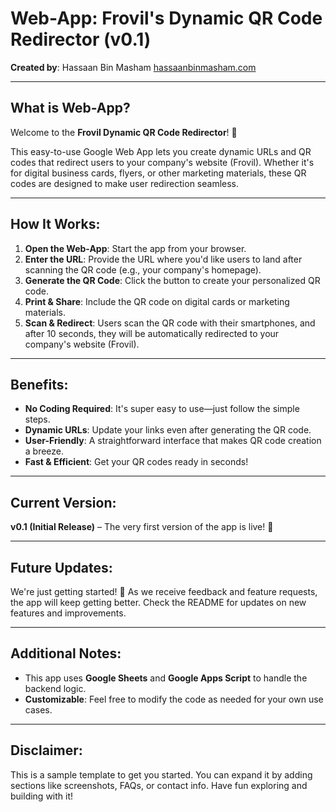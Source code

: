 # Web-App: Frovil's Dynamic QR Code Redirector (v0.1)

**Created by**: Hassaan Bin Masham [hassaanbinmasham.com](https://hassaanbinmasham.com)

---

## What is Web-App?

Welcome to the **Frovil Dynamic QR Code Redirector**! 🎉

This easy-to-use Google Web App lets you create dynamic URLs and QR codes that redirect users to your company's website (Frovil). Whether it's for digital business cards, flyers, or other marketing materials, these QR codes are designed to make user redirection seamless.

---

## How It Works:

1. **Open the Web-App**: Start the app from your browser.
2. **Enter the URL**: Provide the URL where you'd like users to land after scanning the QR code (e.g., your company's homepage).
3. **Generate the QR Code**: Click the button to create your personalized QR code.
4. **Print & Share**: Include the QR code on digital cards or marketing materials.
5. **Scan & Redirect**: Users scan the QR code with their smartphones, and after 10 seconds, they will be automatically redirected to your company's website (Frovil).

---

## Benefits:

- **No Coding Required**: It's super easy to use—just follow the simple steps.
- **Dynamic URLs**: Update your links even after generating the QR code.
- **User-Friendly**: A straightforward interface that makes QR code creation a breeze.
- **Fast & Efficient**: Get your QR codes ready in seconds!

---

## Current Version:

**v0.1 (Initial Release)** – The very first version of the app is live! 🎉

---

## Future Updates:

We're just getting started! 🚀 As we receive feedback and feature requests, the app will keep getting better. Check the README for updates on new features and improvements.

---

## Additional Notes:

- This app uses **Google Sheets** and **Google Apps Script** to handle the backend logic.
- **Customizable**: Feel free to modify the code as needed for your own use cases.

---

## Disclaimer:

This is a sample template to get you started. You can expand it by adding sections like screenshots, FAQs, or contact info. Have fun exploring and building with it!
